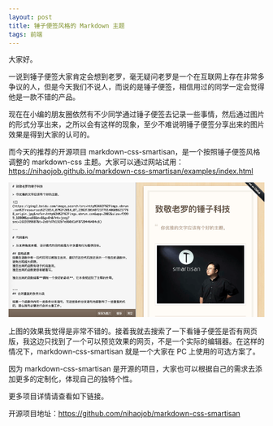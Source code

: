 ```yaml
---
layout: post
title: 锤子便签风格的 Markdown 主题
tags: 前端
---
```


大家好。

一说到锤子便签大家肯定会想到老罗，毫无疑问老罗是一个在互联网上存在非常多争议的人，但是今天我们不说人，而说的是锤子便签，相信用过的同学一定会觉得他是一款不错的产品。

现在在小编的朋友圈依然有不少同学通过锤子便签去记录一些事情，然后通过图片的形式分享出来，之所以会有这样的现象，至少不难说明锤子便签分享出来的图片效果是得到大家的认可的。

而今天的推荐的开源项目 markdown-css-smartisan，是一个按照锤子便签风格调整的 markdown-css 主题。大家可以通过网站试用：https://nihaojob.github.io/markdown-css-smartisan/examples/index.html

![image-20210801222725502](https://raw.githubusercontent.com/ZhuPeng/pic/master/images/compress_image-20210801222725502.png)

上图的效果我觉得是非常不错的。接着我就去搜索了一下看锤子便签是否有网页版，我这边只找到了一个可以预览效果的网页，不是一个实际的编辑器。在这样的情况下，markdown-css-smartisan 就是一个大家在 PC 上使用的可选方案了。

因为 markdown-css-smartisan 是开源的项目，大家也可以根据自己的需求去添加更多的定制化，体现自己的独特个性。

更多项目详情请查看如下链接。

开源项目地址：https://github.com/nihaojob/markdown-css-smartisan
